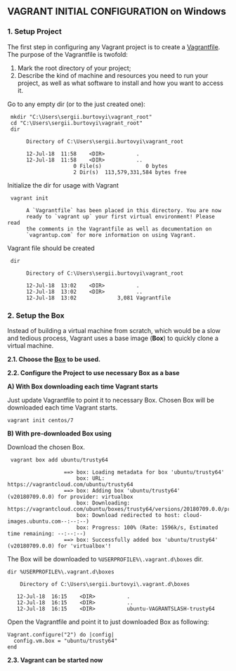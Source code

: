 ## VAGRANT INITIAL CONFIGURATION on Windows

### 1. Setup Project
The first step in configuring any Vagrant project is to create a [Vagrantfile](https://www.vagrantup.com/docs/vagrantfile/).
The purpose of the Vagrantfile is twofold:
1. Mark the root directory of your project;
2. Describe the kind of machine and resources you need to run your project, as well as what software to install and how you want to access it.

Go to any empty dir (or to the just created one):
```
 mkdir "C:\Users\sergii.burtovyi\vagrant_root"
 cd "C:\Users\sergii.burtovyi\vagrant_root"
 dir

      Directory of C:\Users\sergii.burtovyi\vagrant_root

      12-Jul-18  11:58    <DIR>          .
      12-Jul-18  11:58    <DIR>          ..
                     0 File(s)              0 bytes
                     2 Dir(s)  113,579,331,584 bytes free

```

Initialize the dir for usage with Vagrant
```
 vagrant init

      A `Vagrantfile` has been placed in this directory. You are now
      ready to `vagrant up` your first virtual environment! Please read
      the comments in the Vagrantfile as well as documentation on
      `vagrantup.com` for more information on using Vagrant.
```

Vagrant file should be created
```
 dir

      Directory of C:\Users\sergii.burtovyi\vagrant_root

      12-Jul-18  13:02    <DIR>          .
      12-Jul-18  13:02    <DIR>          ..
      12-Jul-18  13:02             3,081 Vagrantfile
```


### 2. Setup the Box
Instead of building a virtual machine from scratch, which would be a slow and tedious process, Vagrant uses a base image (**Box**) to quickly clone a virtual machine.

**2.1. Choose the [Box](https://app.vagrantup.com/boxes/search) to be used.**

**2.2. Configure the Project to use necessary Box as a base**

   **A) With Box downloading each time Vagrant starts**

Just update Vagrantfile to point it to necessary Box. Chosen Box will be downloaded each time Vagrant starts.
```
vagrant init centos/7
```

   **B) With pre-downloaded Box using**
     
Download the chosen Box. 
```
 vagrant box add ubuntu/trusty64

                  ==> box: Loading metadata for box 'ubuntu/trusty64'
                      box: URL: https://vagrantcloud.com/ubuntu/trusty64
                  ==> box: Adding box 'ubuntu/trusty64' (v20180709.0.0) for provider: virtualbox
                      box: Downloading: https://vagrantcloud.com/ubuntu/boxes/trusty64/versions/20180709.0.0/providers/virtualbox.box
                      box: Download redirected to host: cloud-images.ubuntu.com--:--:--)
                      box: Progress: 100% (Rate: 1596k/s, Estimated time remaining: --:--:--)
                  ==> box: Successfully added box 'ubuntu/trusty64' (v20180709.0.0) for 'virtualbox'!
```

The Box will be downloaded to ``%USERPROFILE%\.vagrant.d\boxes`` dir.
```
dir %USERPROFILE%\.vagrant.d\boxes

    Directory of C:\Users\sergii.burtovyi\.vagrant.d\boxes

   12-Jul-18  16:15    <DIR>          .
   12-Jul-18  16:15    <DIR>          ..
   12-Jul-18  16:15    <DIR>          ubuntu-VAGRANTSLASH-trusty64
```

Open the Vagrantfile and point it to just downloaded Box as following:
```
Vagrant.configure("2") do |config|
  config.vm.box = "ubuntu/trusty64"
end
```

**2.3. Vagrant can be started now**


